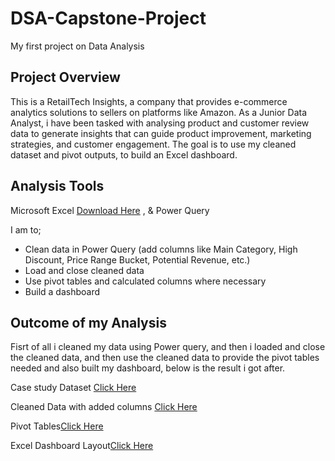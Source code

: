 # DSA-Capstone-Project
My first project on Data Analysis
## Project Overview
 This is a RetailTech Insights, a company that provides
e-commerce analytics solutions to sellers on platforms like Amazon. As a Junior Data Analyst, i have been
tasked with analysing product and customer review data to generate insights that can
guide product improvement, marketing strategies, and customer engagement. The goal is to use my cleaned dataset and pivot outputs, to build an Excel dashboard.
## Analysis Tools
   Microsoft Excel [Download Here](https://www.microsoft.com/en-us/microsoft-365/buy/compare-all-microsoft-365-products)
, & Power Query

   I am to;
- Clean data in Power Query (add columns like Main Category, High Discount, Price Range Bucket, Potential Revenue, etc.)
- Load and close cleaned data
- Use pivot tables and calculated columns where necessary
- Build a dashboard

## Outcome of my Analysis

 Fisrt of all i cleaned my data using Power query, and then i loaded and close the cleaned data, and then use the cleaned data to provide the pivot tables needed and also built my dashboard, below is the result i got after.

Case study Dataset [Click Here](https://docs.google.com/spreadsheets/d/1TjDs5fFrgI8dxTTy1xBNVqhp678FAC-M/edit?gid=115128015#gid=115128015)

Cleaned Data with added columns [Click Here](https://docs.google.com/spreadsheets/d/1TjDs5fFrgI8dxTTy1xBNVqhp678FAC-M/edit?gid=871504758#gid=871504758)

Pivot Tables[Click Here](https://docs.google.com/spreadsheets/d/1TjDs5fFrgI8dxTTy1xBNVqhp678FAC-M/edit?gid=113291226#gid=113291226)

Excel Dashboard Layout[Click Here](https://docs.google.com/spreadsheets/d/1TjDs5fFrgI8dxTTy1xBNVqhp678FAC-M/edit?usp=drive_web&ouid=104155766793079010065&rtpof=true)
 
